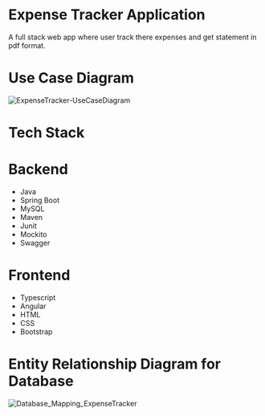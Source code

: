 # Expense Tracker Application
A full stack web app where user track there expenses and get statement in pdf format.

# Use Case Diagram
![ExpenseTracker-UseCaseDiagram](https://user-images.githubusercontent.com/36692481/177049980-f05bb8b2-5586-4036-b63a-c510746ce54c.png)

# Tech Stack
# Backend
- Java
- Spring Boot
- MySQL
- Maven
- Junit
- Mockito
- Swagger
# Frontend
- Typescript
- Angular
- HTML
- CSS
- Bootstrap

# Entity Relationship Diagram for Database
![Database_Mapping_ExpenseTracker](https://user-images.githubusercontent.com/36692481/177050103-c0e67133-0685-496b-982c-9e56e22a8b72.png)
